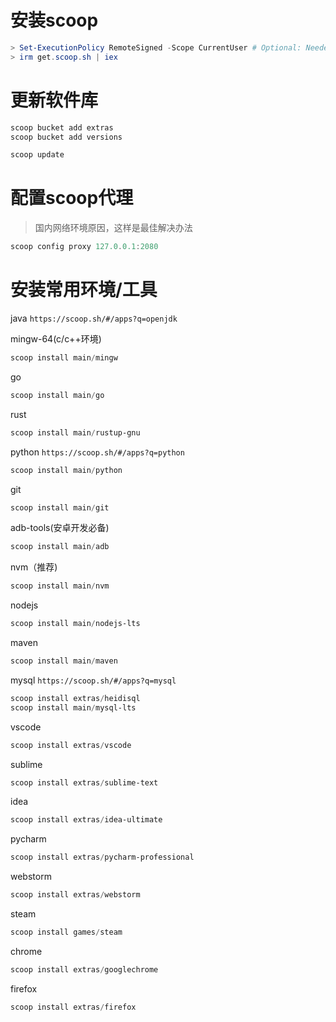 # 安装scoop
```powershell
> Set-ExecutionPolicy RemoteSigned -Scope CurrentUser # Optional: Needed to run a remote script the first time
> irm get.scoop.sh | iex
```

# 更新软件库
```powershell
scoop bucket add extras
scoop bucket add versions

scoop update
```

# 配置scoop代理

> 国内网络环境原因，这样是最佳解决办法
```powershell
scoop config proxy 127.0.0.1:2080
```


# 安装常用环境/工具

java
`https://scoop.sh/#/apps?q=openjdk`

mingw-64(c/c++环境)
```powershell
scoop install main/mingw
```

go
```powershell
scoop install main/go
```

rust
```powershell
scoop install main/rustup-gnu
```

python
`https://scoop.sh/#/apps?q=python`
```powershell
scoop install main/python
```

git
```powershell
scoop install main/git
```

adb-tools(安卓开发必备)
```powershell
scoop install main/adb
```

nvm（推荐)
```powershell
scoop install main/nvm
```

nodejs
```powershell
scoop install main/nodejs-lts
```

maven
```powershell
scoop install main/maven
```


mysql
`https://scoop.sh/#/apps?q=mysql`

```powershell
scoop install extras/heidisql
scoop install main/mysql-lts
```

vscode
```powershell
scoop install extras/vscode
```

sublime
```powershell
scoop install extras/sublime-text
```

idea
```powershell
scoop install extras/idea-ultimate
```

pycharm
```powershell
scoop install extras/pycharm-professional
```

webstorm
```powershell
scoop install extras/webstorm
```


steam
```powershell
scoop install games/steam
```


chrome
```powershell
scoop install extras/googlechrome
```

firefox
```powershell
scoop install extras/firefox
```